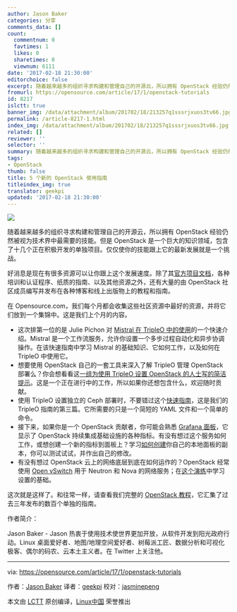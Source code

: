 ```yaml
---
author: Jason Baker
categories: 分享
comments_data: []
count:
  commentnum: 0
  favtimes: 1
  likes: 0
  sharetimes: 0
  viewnum: 6111
date: '2017-02-18 21:30:00'
editorchoice: false
excerpt: 随着越来越多的组织寻求构建和管理自己的开源云，所以拥有 OpenStack 经验仍然被视为技术界中最需要的技能。
fromurl: https://opensource.com/article/17/1/openstack-tutorials
id: 8217
islctt: true
banner_img: /data/attachment/album/201702/18/213257q1sssrjxuos3tv66.jpg
permalink: /article-8217-1.html
index_img: /data/attachment/album/201702/18/213257q1sssrjxuos3tv66.jpg.thumb.jpg
related: []
reviewer: ''
selector: ''
summary: 随着越来越多的组织寻求构建和管理自己的开源云，所以拥有 OpenStack 经验仍然被视为技术界中最需要的技能。
tags:
- OpenStack
thumb: false
title: 5 个新的 OpenStack 使用指南
titleindex_img: true
translator: geekpi
updated: '2017-02-18 21:30:00'
---
```


![](/data/attachment/album/201702/18/213257q1sssrjxuos3tv66.jpg)


随着越来越多的组织寻求构建和管理自己的开源云，所以拥有 OpenStack 经验仍然被视为技术界中最需要的技能。但是 OpenStack 是一个巨大的知识领域，包含了十几个正在积极开发的单独项目。仅仅使你的技能跟上它的最新发展就是一个挑战。


好消息是现在有很多资源可以让你跟上这个发展速度。除了其[官方项目文档](http://docs.openstack.org/)，各种培训和认证程序、纸质的指南、以及其他资源之外，还有大量的由 OpenStack 社区成员编写并发布在各种博客和线上出版物上的教程和指南。


在 Opensource.com，我们每个月都会收集这些社区资源中最好的资源，并将它们放到一个集锦中。这是我们上个月的内容。


* 这次排第一位的是 Julie Pichon 对 [Mistral 在 TripleO 中的使用](http://www.jindex_imghon.net/blog/2016/12/quick-introduction-mistral-tripleo/)的一个快速介绍。Mistral 是一个工作流服务，允许你设置一个多步过程自动化和异步协调操作。在该快速指南中学习 Mistral 的基础知识、它如何工作，以及如何在 TripleO 中使用它。
* 想要使用 OpenStack 自己的一套工具来深入了解 TripleO 管理 OpenStack 部署么？你会想看看这[一组为使用 TripleO 设置 OpenStack 的人士写的简洁提示](http://www.anstack.com/blog/2016/12/16/printing-tripleo-cheat-sheet.html)。这是一个正在进行中的工作，所以如果你还想包含什么，欢迎随时贡献。
* 使用 TripleO 设置独立的 Ceph 部署时，不要错过这个[快速指南](http://giuliofidente.com/2016/12/tripleo-to-deploy-ceph-standlone.html)，这是我们的 TripleO 指南的第三篇。它所需要的只是一个简短的 YAML 文件和一个简单的命令。
* 接下来，如果你是一个 OpenStack 贡献者，你可能会熟悉 [Grafana 面板](http://grafana.openstack.org/)，它显示了 OpenStack 持续集成基础设施的各种指标。有没有想过这个服务如何工作，或想创建一个新的指标到面板上？学习[如何创建](http://blog.cafarelli.fr/2016/12/local-testing-of-openstack-grafana-dashboard-changes/)你自己的本地面板的副本，你可以测试试试，并作出自己的修改。
* 有没有想过 OpenStack 云上的网络底层到底在如何运作的？OpenStack 经常使用 [Open vSwitch](http://openvswitch.org/) 用于 Neutron 和 Nova 的网络服务；在[这个演练](http://superuser.openstack.org/articles/openvswitch-openstack-sdn/)中学习设置的基础。


这次就是这样了。和往常一样，请查看我们完整的 [OpenStack 教程](https://opensource.com/resources/openstack-tutorials)，它汇集了过去三年发布的数百个单独的指南。


作者简介：


Jason Baker - Jason 热衷于使用技术使世界更加开放，从软件开发到阳光政府行动。Linux 桌面爱好者、地图/地理空间爱好者、树莓派工匠、数据分析和可视化极客、偶尔的码农、云本土主义者。在 Twitter 上关注他。




---


via: <https://opensource.com/article/17/1/openstack-tutorials>


作者：[Jason Baker](https://opensource.com/users/jason-baker) 译者：[geekpi](https://github.com/geekpi) 校对：[jasminepeng](https://github.com/jasminepeng)


本文由 [LCTT](https://github.com/LCTT/TranslateProject) 原创编译，[Linux中国](https://linux.cn/) 荣誉推出